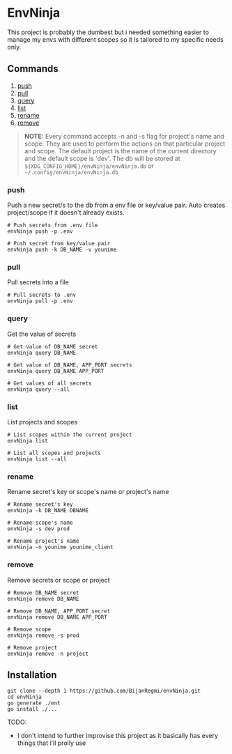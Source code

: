 # EnvNinja

This project is probably the dumbest but i needed something easier to manage my envs with different scopes so it is tailored to my specific needs only.

## Commands

1. [push](#push)
2. [pull](#pull)
3. [query](#query)
4. [list](#list)
5. [rename](#rename)
6. [remove](#remove)

> **NOTE:** Every command accepts -n and -s flag for project's name and scope. They are used to perform the actions on that particular project and scope. The default project is the name of the current directory and the default scope is 'dev'. The db will be stored at `${XDG_CONFIG_HOME}/envNinja/envNinja.db` or `~/.config/envNinja/envNinja.db`

### push

Push a new secret/s to the db from a env file or key/value pair. Auto creates project/scope if it doesn't already exists.

```
# Push secrets from .env file
envNinja push -p .env

# Push secret from key/value pair
envNinja push -k DB_NAME -v younime
```

### pull

Pull secrets into a file

```
# Pull secrets to .env
envNinja pull -p .env
```

### query

Get the value of secrets

```
# Get value of DB_NAME secret
envNinja query DB_NAME

# Get value of DB_NAME, APP_PORT secrets
envNinja query DB_NAME APP_PORT

# Get values of all secrets
envNinja query --all
```

### list

List projects and scopes

```
# List scopes within the current project
envNinja list

# List all scopes and projects
envNinja list --all
```

### rename

Rename secret's key or scope's name or project's name

```
# Rename secret's key
envNinja -k DB_NAME DBNAME

# Rename scope's name
envNinja -s dev prod

# Rename project's name
envNinja -n younime younime_client
```

### remove

Remove secrets or scope or project

```
# Remove DB_NAME secret
envNinja remove DB_NAME

# Remove DB_NAME, APP_PORT secret
envNinja remove DB_NAME APP_PORT

# Remove scope
envNinja remove -s prod

# Remove project
envNinja remove -n project
```

## Installation
```
git clone --depth 1 https://github.com/BijanRegmi/envNinja.git
cd envNinja
go generate ./ent
go install ./...
```

TODO:

- I don't intend to further improvise this project as it basically has every things that i'll prolly use
